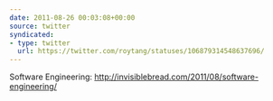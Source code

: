 ```yaml
---
date: 2011-08-26 00:03:08+00:00
source: twitter
syndicated:
- type: twitter
  url: https://twitter.com/roytang/statuses/106879314548637696/
---
```


Software Engineering: http://invisiblebread.com/2011/08/software-engineering/